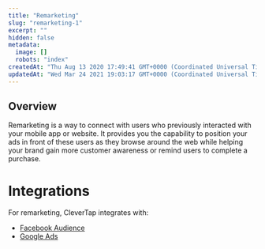 ```yaml
---
title: "Remarketing"
slug: "remarketing-1"
excerpt: ""
hidden: false
metadata: 
  image: []
  robots: "index"
createdAt: "Thu Aug 13 2020 17:49:41 GMT+0000 (Coordinated Universal Time)"
updatedAt: "Wed Mar 24 2021 19:03:17 GMT+0000 (Coordinated Universal Time)"
---
```

## Overview

Remarketing is a way to connect with users who previously interacted with your mobile app or website. It provides you the capability to position your ads in front of these users as they browse around the web while helping your brand gain more customer awareness or remind users to complete a purchase. 

# Integrations

For remarketing, CleverTap integrates with:

- [Facebook Audience](https://docs.clevertap.com/docs/facebook-audience) 
- [Google Ads](https://docs.clevertap.com/docs/google-adwords)
